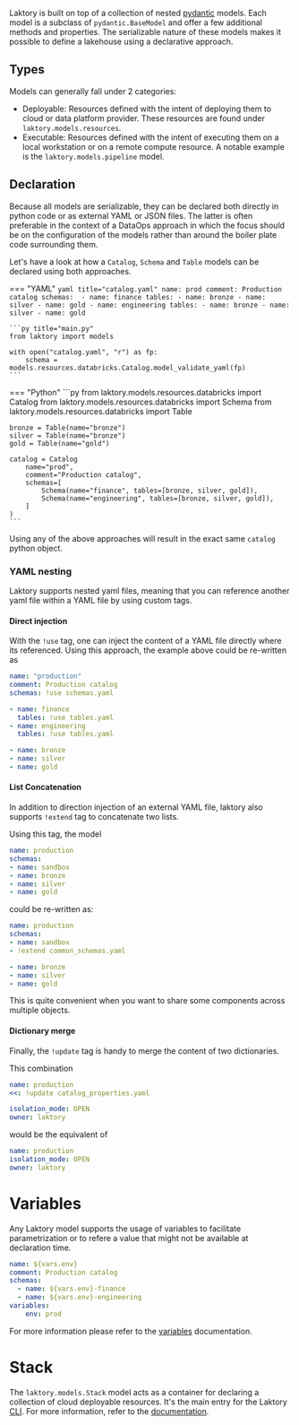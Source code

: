 Laktory is built on top of a collection of nested [pydantic](https://docs.pydantic.dev/latest/concepts/models/) models. 
Each model is a subclass of `pydantic.BaseModel` and offer a few additional methods and properties. 
The serializable nature of these models makes it possible to define a lakehouse using a declarative approach.

## Types
Models can generally fall under 2 categories:

- Deployable: Resources defined with the intent of deploying them to cloud or data platform provider. These resources are found under `laktory.models.resources`. 
- Executable: Resources defined with the intent of executing them on a local workstation or on a remote compute resource. A notable example is the `laktory.models.pipeline` model.

## Declaration
Because all models are serializable, they can be declared both directly in python code or as external YAML or JSON files.
The latter is often preferable in the context of a DataOps approach in which the focus should be on the configuration
of the models rather than around the boiler plate code surrounding them.

Let's have a look at how a `Catalog`, `Schema` and `Table` models can be declared using both approaches. 


=== "YAML"
    ```yaml title="catalog.yaml"
    name: prod
    comment: Production catalog
    schemas: 
      - name: finance
        tables:
          - name: bronze
          - name: silver
          - name: gold
      - name: engineering
        tables:
          - name: bronze
          - name: silver
          - name: gold
    ```
    
    ```py title="main.py"
    from laktory import models
    
    with open("catalog.yaml", "r") as fp:
        schema = models.resources.databricks.Catalog.model_validate_yaml(fp)
    ```

=== "Python"
    ```py
    from laktory.models.resources.databricks import Catalog
    from laktory.models.resources.databricks import Schema
    from laktory.models.resources.databricks import Table
    
    bronze = Table(name="bronze")
    silver = Table(name="bronze")
    gold = Table(name="gold")
    
    catalog = Catalog
        name="prod",
        comment="Production catalog",
        schemas=[
            Schema(name="finance", tables=[bronze, silver, gold]),
            Schema(name="engineering", tables=[bronze, silver, gold]),
        ]
    )
    ```

Using any of the above approaches will result in the exact same `catalog` python object.


### YAML nesting
Laktory supports nested yaml files, meaning that you can reference another yaml file 
within a YAML file by using custom tags.

#### Direct injection
With the `!use` tag, one can inject the content of a YAML file directly where its
referenced. Using this approach, the example above could be re-written as

```yaml title="catalog.yaml"
name: "production"
comment: Production catalog
schemas: !use schemas.yaml
```

```yaml title="schemas.yaml"
- name: finance
  tables: !use tables.yaml
- name: engineering
  tables: !use tables.yaml
```

```yaml title="tables.yaml"
- name: bronze
- name: silver
- name: gold
```

#### List Concatenation
In addition to direction injection of an external YAML file, laktory also supports `!extend` tag to concatenate two
lists.

Using this tag, the model
```yaml title="catalog.yaml"
name: production
schemas:
- name: sandbox
- name: bronze
- name: silver
- name: gold
```

could be re-written as:
```yaml title="catalog.yaml"
name: production
schemas:
- name: sandbox
- !extend common_schemas.yaml 
```

```yaml title="common_schemas.yaml"
- name: bronze
- name: silver
- name: gold
```
This is quite convenient when you want to share some components across multiple objects.

#### Dictionary merge
Finally, the `!update` tag is handy to merge the content of two dictionaries.

This combination
```yaml title="catalog.yaml"
name: production
<<: !update catalog_properties.yaml
```

```yaml title="catalog_properties.yaml"
isolation_mode: OPEN
owner: laktory
```

would be the equivalent of
```yaml title="catalog.yaml"
name: production
isolation_mode: OPEN
owner: laktory
```

# Variables
Any Laktory model supports the usage of variables to facilitate parametrization or to
refere a value that might not be available at declaration time.

```yaml title="catalog.yaml"
name: ${vars.env}
comment: Production catalog
schemas: 
  - name: ${vars.env}-finance
  - name: ${vars.env}-engineering
variables:
    env: prod
```

For more information please refer to the [variables](variables.md) documentation.

# Stack
The `laktory.models.Stack` model acts as a container for declaring a collection of
cloud deployable resources. It's the main entry for the Laktory [CLI](cli.md). For
more information, refer to the [documentation](stack.md).